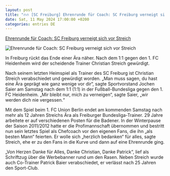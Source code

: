 ```yaml
---
layout: post
title: "🔥🔥 [SC Freiburg] Ehrenrunde für Coach: SC Freiburg verneigt sich vor Streich"
date: Sat, 11 May 2024 17:00:00 +0200
categories: entries DE
---
```

[Ehrenrunde für Coach: SC Freiburg verneigt sich vor Streich](https://www.schwaebische.de/regional/baden-wuerttemberg/ehrenrunde-fuer-coach-sc-freiburg-verneigt-sich-vor-streich-2517901)

![Ehrenrunde für Coach: SC Freiburg verneigt sich vor Streich](https://cdn.schwaebische.de/2024/05/11/791ec082-34af-4a0f-ac69-8661a043949a.jpeg)

In Freiburg rückt das Ende einer Ära näher. Nach dem 1:1 gegen den 1. FC Heidenheim wird der scheidende Trainer Christian Streich gewürdigt.

Nach seinem letzten Heimspiel als Trainer des SC Freiburg ist Christian Streich verabschiedet und gewürdigt worden. „Man muss sagen, du hast eine Ära geprägt wie ganz wenige vor dir“, sagte Sportvorstand Jochen Saier am Samstag nach dem 1:1 (1:1) in der Fußball-Bundesliga gegen den 1. FC Heidenheim. „Mir bleibt nur, mich zu verneigen“, sagte Saier, „wir werden dich nie vergessen.“

Mit dem Spiel beim 1. FC Union Berlin endet am kommenden Samstag nach mehr als 12 Jahren Streichs Ära als Freiburger Bundesliga-Trainer. 29 Jahre arbeitete er auf verschiedenen Posten für die Badener. In der Winterpause der Saison 2011/2012 hatte er die Profimannschaft übernommen und bestritt nun sein letztes Spiel als Chefcoach vor den eigenen Fans, die ihn „als besten Mann“ feierten. Er wolle sich „herzlich bedanken“ für alles, sagte Streich, ehe er zu den Fans in die Kurve und dann auf eine Ehrenrunde ging.

„Von Herzen Danke für Alles, Danke Christian, Danke Patrick“, lief als Schriftzug über die Werbebanner rund um den Rasen. Neben Streich wurde auch Co-Trainer Patrick Baier verabschiedet, er verlässt nach 25 Jahren den Sport-Club.

